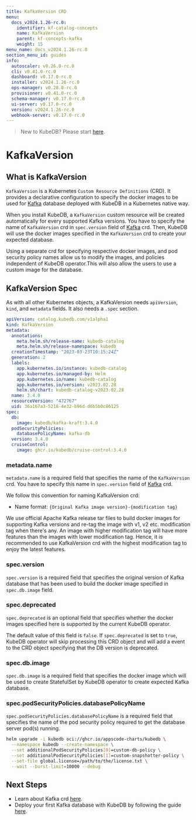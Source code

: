 ```yaml
---
title: KafkaVersion CRD
menu:
  docs_v2024.1.26-rc.0:
    identifier: kf-catalog-concepts
    name: KafkaVersion
    parent: kf-concepts-kafka
    weight: 15
menu_name: docs_v2024.1.26-rc.0
section_menu_id: guides
info:
  autoscaler: v0.26.0-rc.0
  cli: v0.41.0-rc.0
  dashboard: v0.17.0-rc.0
  installer: v2024.1.26-rc.0
  ops-manager: v0.28.0-rc.0
  provisioner: v0.41.0-rc.0
  schema-manager: v0.17.0-rc.0
  ui-server: v0.17.0-rc.0
  version: v2024.1.26-rc.0
  webhook-server: v0.17.0-rc.0
---
```


> New to KubeDB? Please start [here](/docs/v2024.1.26-rc.0/README).

# KafkaVersion

## What is KafkaVersion

`KafkaVersion` is a Kubernetes `Custom Resource Definitions` (CRD). It provides a declarative configuration to specify the docker images to be used for [Kafka](https://kafka.apache.org) database deployed with KubeDB in a Kubernetes native way.

When you install KubeDB, a `KafkaVersion` custom resource will be created automatically for every supported Kafka versions. You have to specify the name of `KafkaVersion` crd in `spec.version` field of [Kafka](/docs/v2024.1.26-rc.0/guides/kafka/concepts/kafka) crd. Then, KubeDB will use the docker images specified in the `KafkaVersion` crd to create your expected database.

Using a separate crd for specifying respective docker images, and pod security policy names allow us to modify the images, and policies independent of KubeDB operator.This will also allow the users to use a custom image for the database.

## KafkaVersion Spec

As with all other Kubernetes objects, a KafkaVersion needs `apiVersion`, `kind`, and `metadata` fields. It also needs a `.spec` section.

```yaml
apiVersion: catalog.kubedb.com/v1alpha1
kind: KafkaVersion
metadata:
  annotations:
    meta.helm.sh/release-name: kubedb-catalog
    meta.helm.sh/release-namespace: kubedb
  creationTimestamp: "2023-03-23T10:15:24Z"
  generation: 2
  labels:
    app.kubernetes.io/instance: kubedb-catalog
    app.kubernetes.io/managed-by: Helm
    app.kubernetes.io/name: kubedb-catalog
    app.kubernetes.io/version: v2023.02.28
    helm.sh/chart: kubedb-catalog-v2023.02.28
  name: 3.4.0
  resourceVersion: "472767"
  uid: 36a167a3-5218-4e32-b96d-d6b5b0c86125
spec:
  db:
    image: kubedb/kafka-kraft:3.4.0
  podSecurityPolicies:
    databasePolicyName: kafka-db
  version: 3.4.0
  cruiseControl:
    image: ghcr.io/kubedb/cruise-control:3.4.0
```

### metadata.name

`metadata.name` is a required field that specifies the name of the `KafkaVersion` crd. You have to specify this name in `spec.version` field of [Kafka](/docs/v2024.1.26-rc.0/guides/kafka/concepts/kafka) crd.

We follow this convention for naming KafkaVersion crd:

- Name format: `{Original Kafka image version}-{modification tag}`

We use official Apache Kafka release tar files to build docker images for supporting Kafka versions and re-tag the image with v1, v2 etc. modification tag when there's any. An image with higher modification tag will have more features than the images with lower modification tag. Hence, it is recommended to use KafkaVersion crd with the highest modification tag to enjoy the latest features.

### spec.version

`spec.version` is a required field that specifies the original version of Kafka database that has been used to build the docker image specified in `spec.db.image` field.

### spec.deprecated

`spec.deprecated` is an optional field that specifies whether the docker images specified here is supported by the current KubeDB operator.

The default value of this field is `false`. If `spec.deprecated` is set to `true`, KubeDB operator will skip processing this CRD object and will add a event to the CRD object specifying that the DB version is deprecated.

### spec.db.image

`spec.db.image` is a required field that specifies the docker image which will be used to create StatefulSet by KubeDB operator to create expected Kafka database.

<!---
### spec.stash
This holds the Backup & Restore task definitions, where a `TaskRef` has a `Name` & `Params` section. Params specifies a list of parameters to pass to the task.

### spec.upgradeConstraints
UpgradeConstraints specifies the constraints that need to be considered during version upgrade. Here `allowList` contains the versions those are allowed for upgrading from the current version.
An empty list of AllowList indicates all the versions are accepted except the denyList.
On the other hand, `DenyList` contains all the rejected versions for the upgrade request. An empty list indicates no version is rejected.
--->
### spec.podSecurityPolicies.databasePolicyName

`spec.podSecurityPolicies.databasePolicyName` is a required field that specifies the name of the pod security policy required to get the database server pod(s) running.

```bash
helm upgrade -i kubedb oci://ghcr.io/appscode-charts/kubedb \
  --namespace kubedb --create-namespace \
  --set additionalPodSecurityPolicies[0]=custom-db-policy \
  --set additionalPodSecurityPolicies[1]=custom-snapshotter-policy \
  --set-file global.license=/path/to/the/license.txt \
  --wait --burst-limit=10000 --debug
```

## Next Steps

- Learn about Kafka crd [here](/docs/v2024.1.26-rc.0/guides/kafka/concepts/kafka).
- Deploy your first Kafka database with KubeDB by following the guide [here](/docs/v2024.1.26-rc.0/guides/kafka/quickstart/overview/).
